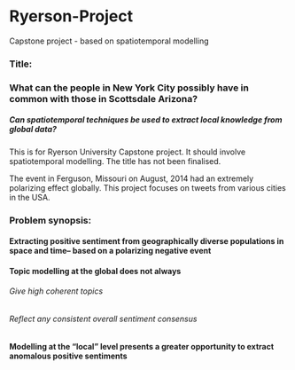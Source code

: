 # Ryerson-Project
Capstone project -  based on spatiotemporal modelling
### Title:
### What can the people in New York City possibly have in common with those in Scottsdale Arizona?
##### Can spatiotemporal techniques be used to extract local knowledge from global data?

This is for Ryerson University Capstone project. It should involve spatiotemporal modelling. The title has not been finalised.

The event in Ferguson, Missouri on August, 2014 had an extremely polarizing effect globally. This project focuses on tweets from various cities in the USA.

### Problem synopsis:
#### Extracting positive sentiment from geographically diverse populations in space and time– based on a polarizing negative event
#### Topic modelling at the global does not always
  ###### Give high coherent topics
  ###### Reflect any consistent overall sentiment consensus
#### Modelling at the “local” level presents a greater opportunity to extract anomalous positive sentiments
